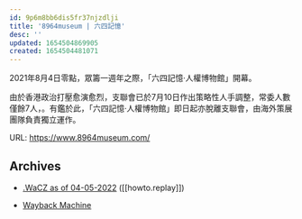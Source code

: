 ```yaml
---
id: 9p6m8bb6dis5fr37njzdlji
title: '8964museum | 六四記憶'
desc: ''
updated: 1654504869905
created: 1654504481071
---
```


2021年8月4日零點，眾籌一週年之際，「六四記憶‧人權博物館」開幕。

由於香港政治打壓愈演愈烈，支聯會已於7月10日作出策略性人手調整，常委人數僅餘7人，。有鑑於此，「六四記憶·人權博物館」即日起亦脫離支聯會，由海外策展團隊負責獨立運作。

URL: https://www.8964museum.com/


## Archives

- [.WaCZ as of 04-05-2022](https://bafybeiaosxoqskh4oueocv5zyv6dilabqwnidwjmsbeqrvhjvjk7mjrl54.ipfs.dweb.link/fixtures/8964museum-05_04_2022.wacz) ([[howto.replay]])

- [Wayback Machine](https://web.archive.org/web/*/http://www.8964museum.com/)